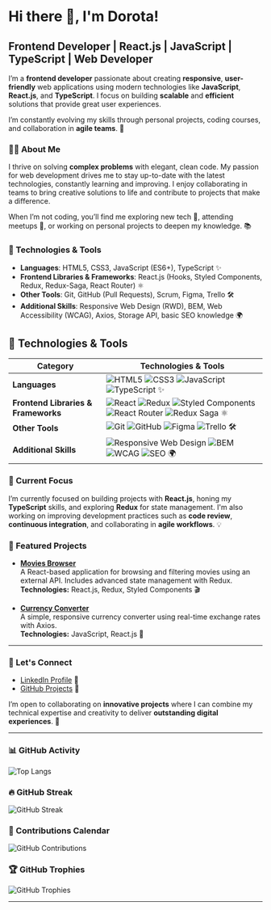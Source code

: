 # Hi there 👋, I'm Dorota! 

## Frontend Developer | React.js | JavaScript | TypeScript | Web Developer

I’m a **frontend developer** passionate about creating **responsive**, **user-friendly** web applications using modern technologies like **JavaScript**, **React.js**, and **TypeScript**. I focus on building **scalable** and **efficient** solutions that provide great user experiences.

I’m constantly evolving my skills through personal projects, coding courses, and collaboration in **agile teams**. 🚀

### 👩‍💻 About Me

I thrive on solving **complex problems** with elegant, clean code. My passion for web development drives me to stay up-to-date with the latest technologies, constantly learning and improving. I enjoy collaborating in teams to bring creative solutions to life and contribute to projects that make a difference. 

When I’m not coding, you’ll find me exploring new tech 🌱, attending meetups 🎤, or working on personal projects to deepen my knowledge. 📚

### 🔧 Technologies & Tools

- **Languages**: HTML5, CSS3, JavaScript (ES6+), TypeScript ✨
- **Frontend Libraries & Frameworks**: React.js (Hooks, Styled Components, Redux, Redux-Saga, React Router) ⚛️
- **Other Tools**: Git, GitHub (Pull Requests), Scrum, Figma, Trello 🛠️
- **Additional Skills**: Responsive Web Design (RWD), BEM, Web Accessibility (WCAG), Axios, Storage API, basic SEO knowledge 🌍

## 🔧 Technologies & Tools

| **Category**             | **Technologies & Tools**                                                                                                                                 |
|--------------------------|---------------------------------------------------------------------------------------------------------------------------------------------------------|
| **Languages**            | ![HTML5](https://img.shields.io/badge/-HTML5-E34F26?logo=html5&logoColor=ffffff) ![CSS3](https://img.shields.io/badge/-CSS3-1572B6?logo=css3&logoColor=ffffff) ![JavaScript](https://img.shields.io/badge/-JavaScript-F7DF1E?logo=javascript&logoColor=black) ![TypeScript](https://img.shields.io/badge/-TypeScript-3178C6?logo=typescript&logoColor=ffffff) ✨                                      |
| **Frontend Libraries & Frameworks** | ![React](https://img.shields.io/badge/-React.js-61DAFB?logo=react&logoColor=black) ![Redux](https://img.shields.io/badge/-Redux-764ABC?logo=redux&logoColor=white) ![Styled Components](https://img.shields.io/badge/-Styled%20Components-DB7093?logo=styled-components&logoColor=white) ![React Router](https://img.shields.io/badge/-React%20Router-CA4245?logo=react-router&logoColor=white) ![Redux Saga](https://img.shields.io/badge/-Redux%20Saga-999999?logo=redux&logoColor=white) ⚛️ |
| **Other Tools**          | ![Git](https://img.shields.io/badge/-Git-F05032?logo=git&logoColor=white) ![GitHub](https://img.shields.io/badge/-GitHub-181717?logo=github&logoColor=white) ![Figma](https://img.shields.io/badge/-Figma-F24E1E?logo=figma&logoColor=white) ![Trello](https://img.shields.io/badge/-Trello-0079BF?logo=trello&logoColor=white) 🛠️                    |
| **Additional Skills**    | ![Responsive Web Design](https://img.shields.io/badge/-RWD-4CAF50?logo=css3&logoColor=white) ![BEM](https://img.shields.io/badge/-BEM-FF3E00?logo=css3&logoColor=white) ![WCAG](https://img.shields.io/badge/-WCAG-2F2F2F?logo=html5&logoColor=white) ![SEO](https://img.shields.io/badge/-SEO-FF9A8B?logo=google&logoColor=black) 🌍 |

### 🌱 Current Focus

I’m currently focused on building projects with **React.js**, honing my **TypeScript** skills, and exploring **Redux** for state management. I'm also working on improving development practices such as **code review**, **continuous integration**, and collaborating in **agile workflows**. 💡

### 🌟 Featured Projects

- [**Movies Browser**](https://github.com/Dor-Ka/movies-browser)  
  A React-based application for browsing and filtering movies using an external API. Includes advanced state management with Redux.  
  **Technologies:** React.js, Redux, Styled Components 🎬  

- [**Currency Converter**](https://github.com/Dor-Ka/currency-converter)  
  A simple, responsive currency converter using real-time exchange rates with Axios.  
  **Technologies:** JavaScript, React.js 💱

---

### 🚀 Let's Connect

- [LinkedIn Profile](https://www.linkedin.com/in/d-karpinska/) 💬
- [GitHub Projects](https://github.com/Dor-Ka?tab=repositories) 🌟
<!-- 
- [My Portfolio](link-to-portfolio) 🌍 
-->

I’m open to collaborating on **innovative projects** where I can combine my technical expertise and creativity to deliver **outstanding digital experiences**. 🚀

---

### 📊 GitHub Activity

![Top Langs](https://github-readme-stats.vercel.app/api/top-langs/?username=Dor-Ka&layout=compact&theme=radical)

### 🔥 GitHub Streak

![GitHub Streak](https://github-readme-streak-stats.herokuapp.com/?user=Dor-Ka)

### 📅 Contributions Calendar

![GitHub Contributions](https://github-readme-activity-graph.cyclic.app/graph?username=Dor-Ka)

### 🏆 GitHub Trophies

![GitHub Trophies](https://github-profile-trophy.vercel.app/?username=Dor-Ka&theme=radical&column=3&row=1&no-issues=true&no-stars=true&no-forks=true&no-repositories=true&no-commits=false&no-pull-requests=false&no-reviews=false)


---

<!-- 
### ✨ Fun Fact

I’m always trying to **code** like the [**little rocket emoji** 🚀](https://emojipedia.org/rocket/) and love building **amazing things**!
-->
